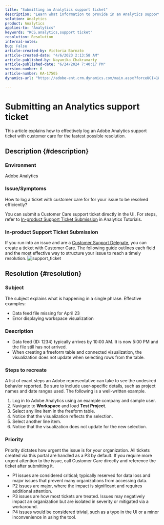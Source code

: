 ```yaml
---
title: "Submitting an Analytics support ticket"
description: "Learn what information to provide in an Analytics support ticket for efficient resolution."
solution: Analytics
product: Analytics
applies-to: "Analytics"
keywords: "KCS,analytics,support ticket"
resolution: Resolution
internal-notes: 
bug: False
article-created-by: Victoria Barnato
article-created-date: "4/6/2023 2:13:58 AM"
article-published-by: Nayanika Chakravarty
article-published-date: "6/24/2024 7:40:17 PM"
version-number: 6
article-number: KA-17505
dynamics-url: "https://adobe-ent.crm.dynamics.com/main.aspx?forceUCI=1&pagetype=entityrecord&etn=knowledgearticle&id=648fd6aa-20d4-ed11-a7c7-6045bd006295"

---
```

# Submitting an Analytics support ticket


This article explains how to effectively log an Adobe Analytics support ticket with customer care for the fastest possible resolution.

## Description {#description}


### Environment

Adobe Analytics

### Issue/Symptoms

How to log a ticket with customer care for for your issue to be resolved efficiently?

You can submit a Customer Care support ticket directly in the UI. For steps, refer to [In-product Support Ticket Submission](https://experienceleague.adobe.com/docs/analytics-learn/tutorials/intro-to-analytics/getting-help/in-product-support-ticket-submission.html) in Analytics Tutorials.

### In-product Support Ticket Submission

If you run into an issue and are a [Customer Support Delegate](https://helpx.adobe.com/experience-cloud/supported-users.html), you can create a ticket with Customer Care. The following guide outlines each field and the most effective way to structure your issue to reach a timely resolution.
![support_ticket](https://helpx.adobe.com/content/dam/help/en/analytics/kb/submitting-an-analytics-support-ticket/jcr:content/main-pars/image/support_ticket.png "support_ticket")

## Resolution {#resolution}


### Subject

The subject explains what is happening in a single phrase. Effective examples:

- Data feed file missing for April 23
- Error displaying workspace visualization


### Description

- Data feed (ID: 1234) typically arrives by 10:00 AM. It is now 5:00 PM and the file still has not arrived.
- When creating a freeform table and connected visualization, the visualization does not update when selecting rows from the table.


### Steps to recreate

A list of exact steps an Adobe representative can take to see the undesired behavior reported. Be sure to include user-specific details, such as project names and date ranges used. The following is a well-written example.

1. Log in to Adobe Analytics using an example company and sample user.
2. Navigate to <b>Workspace</b> and load <b>Test Project</b>.
3. Select any line item in the freeform table.
4. Notice that the visualization reflects the selection.
5. Select another line item.
6. Notice that the visualization does not update for the new selection.


### Priority

Priority dictates how urgent the issue is for your organization. All tickets created via this portal are handled as a P3 by default. If you require more urgent attention to the issue, call Customer Care directly and reference the ticket after submitting it.

- P1 issues are considered critical; typically reserved for data loss and major issues that prevent many organizations from accessing data.
- P2 issues are major, where the impact is significant and requires additional attention.
- P3 issues are how most tickets are treated. Issues may negatively impact an organization but are isolated in severity or mitigated via a workaround.
- P4 issues would be considered trivial, such as a typo in the UI or a minor inconvenience in using the tool.

<br> 